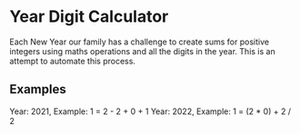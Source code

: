 # Year Digit Calculator

Each New Year our family has a challenge to create sums for positive integers using maths operations and all the digits in the year. This is an attempt to automate this process.

## Examples

Year: 2021, Example: 1 = 2 - 2 + 0 + 1
Year: 2022, Example: 1 = (2 * 0) + 2 / 2

